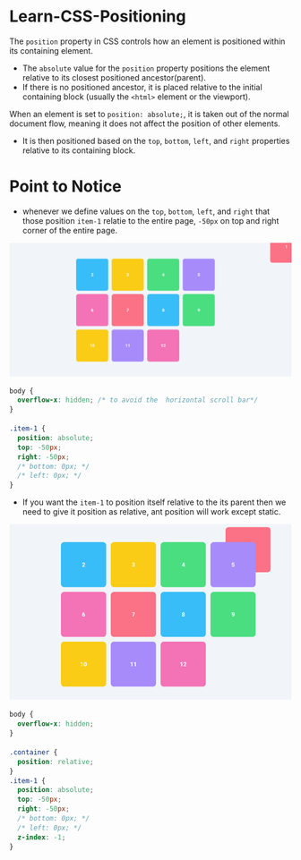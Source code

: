 # Learn-CSS-Positioning
The `position` property in CSS controls how an element is positioned within its containing element. 
* The `absolute` value for the `position` property positions the element relative to its closest positioned ancestor(parent). 
* If there is no positioned ancestor, it is placed relative to the initial containing block (usually the `<html>` element or the viewport).

When an element is set to `position: absolute;`, it is taken out of the normal document flow, meaning it does not affect the position of other elements.
* It is then positioned based on the `top`, `bottom`, `left`, and `right` properties relative to its containing block. 

# Point to Notice
* whenever we define values on the `top`, `bottom`, `left`, and `right` that those position `item-1` relatie to the entire page, `-50px` on top and right corner of the entire page.

<img src="./img/image.png"> <br>

```css
body {
  overflow-x: hidden; /* to avoid the  horizontal scroll bar*/
}

.item-1 {
  position: absolute;
  top: -50px;
  right: -50px;
  /* bottom: 0px; */
  /* left: 0px; */
}
```


* If you want the `item-1` to position itself relative to the its parent  then we need to give it position as relative, ant position will work except  static. 

<img src="./img/2.png"> 

```css
body {
  overflow-x: hidden;
}

.container {
  position: relative;
}
.item-1 {
  position: absolute;
  top: -50px;
  right: -50px;
  /* bottom: 0px; */
  /* left: 0px; */
  z-index: -1;
}

```




